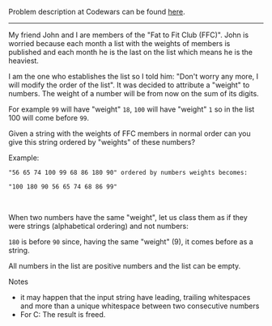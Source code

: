 Problem description at Codewars can be found
[here](https://www.codewars.com/kata/55c6126177c9441a570000cc/train/python).

-------------

My friend John and I are members of the "Fat to Fit Club (FFC)". John is worried because each month
a list with the weights of members is published and each month he is the last on the list which
means he is the heaviest.
<br>

I am the one who establishes the list so I told him: "Don't worry any more, I will modify the order
of the list". It was decided to attribute a "weight" to numbers. The weight of a number will be from
now on the sum of its digits.
<br>

For example `99` will have "weight" `18`, `100` will have "weight" `1` so in the list 100 will come
before `99`.
<br>

Given a string with the weights of FFC members in normal order can you give this string ordered by
"weights" of these numbers?
<br>

Example:
```
"56 65 74 100 99 68 86 180 90" ordered by numbers weights becomes: 

"100 180 90 56 65 74 68 86 99"
```
<br>

When two numbers have the same "weight", let us class them as if they were strings (alphabetical
ordering) and not numbers:
<br>

`180` is before `90` since, having the same "weight" (9), it comes before as a string.
<br>

All numbers in the list are positive numbers and the list can be empty.
<br>

Notes

* it may happen that the input string have leading, trailing whitespaces and more than a unique
  whitespace between two consecutive numbers
* For C: The result is freed.
